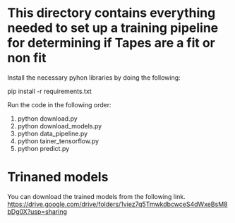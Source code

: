 # This directory contains everything needed to set up a training pipeline for determining if Tapes are a fit or non fit

Install the necessary pyhon libraries by doing the following:

pip install -r requirements.txt

Run the code in the following order:

1. python download.py
2. python download_models.py
3. python data_pipeline.py
4. python tainer_tensorflow.py
5. python predict.py

# Trinaned models

You can download the trained models from the following link.
https://drive.google.com/drive/folders/1viez7q5TmwkdbcwceS4dWxeBsM8bDg0X?usp=sharing
